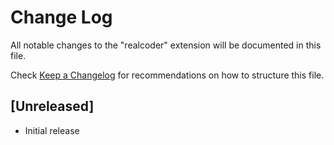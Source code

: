 # Change Log

All notable changes to the "realcoder" extension will be documented in this file.

Check [Keep a Changelog](http://keepachangelog.com/) for recommendations on how to structure this file.

## [Unreleased]

- Initial release
